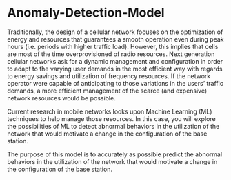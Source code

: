 # Anomaly-Detection-Model

Traditionally, the design of a cellular network focuses on the optimization of energy and resources that guarantees a smooth operation even during peak hours (i.e. periods with higher traffic load). However, this implies that cells are most of the time overprovisioned of radio resources. Next generation cellular networks ask for a dynamic management and configuration in order to adapt to the varying user demands in the most efficient way with regards to energy savings and utilization of frequency resources. If the network operator were capable of anticipating to those variations in the users’ traffic demands, a more efficient management of the scarce (and expensive) network resources would be possible.

Current research in mobile networks looks upon Machine Learning (ML) techniques to help manage those resources. In this case, you will explore the possibilities of ML to detect abnormal behaviors in the utilization of the network that would motivate a change in the configuration of the base station.

The purpose of this model is to accurately as possible predict the abnormal behaviors in the utilization of the network that would motivate a change in the configuration of the base station.
